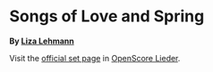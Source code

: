 
# Songs of Love and Spring

__By [Liza Lehmann](..)__

Visit the [official set page] in [OpenScore Lieder].

[official set page]: https://musescore.com/openscore-lieder-corpus/sets/5106656
[OpenScore Lieder]: https://musescore.com/openscore-lieder-corpus
